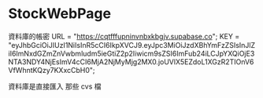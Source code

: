# StockWebPage

資料庫的帳密
URL = "https://cqtfffupninvnbxkbgjv.supabase.co";
KEY = "eyJhbGciOiJIUzI1NiIsInR5cCI6IkpXVCJ9.eyJpc3MiOiJzdXBhYmFzZSIsInJlZiI6ImNxdGZmZnVwbmludm5ieGtiZ2p2Iiwicm9sZSI6ImFub24iLCJpYXQiOjE3NTA3NDY4NjEsImV4cCI6MjA2NjMyMjg2MX0.joUVlX5EZdoL1XGzR2TIOnV6VfWhntKQzy7KXxcCbH0";

資料庫是直接匯入 那些 cvs 檔
